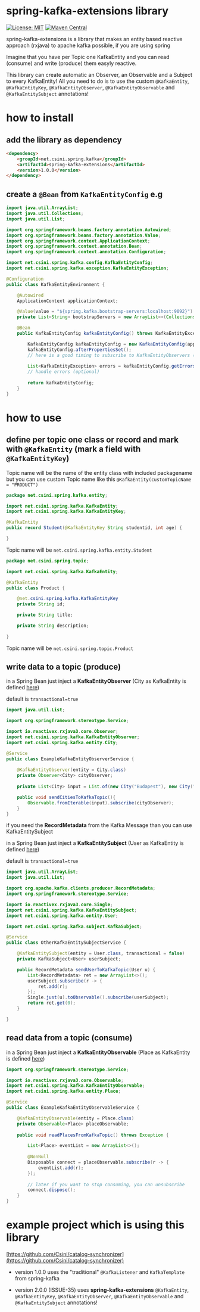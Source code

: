 # spring-kafka-extensions library

[![License: MIT](https://img.shields.io/badge/License-MIT-yellow.svg)](https://opensource.org/licenses/MIT)
[![Maven Central](https://img.shields.io/maven-central/v/net.csini.spring.kafka/spring-kafka-extensions.svg?label=Maven%20Central)](https://search.maven.org/artifact/net.csini.spring.kafka/spring-kafka-extensions)

spring-kafka-extensions is a library that makes an entity based reactive approach (rxjava) to apache kafka possible, if you are using spring

Imagine that you have per Topic one KafkaEntity and you can read (consume) and write (produce) them easyly reactive. 

This library can create automatic an Observer, an Observable and a Subject to every KafkaEntity! All you need to do is to use the custom `@KafkaEntity`, `@KafkaEntityKey`, `@KafkaEntityObserver`, `@KafkaEntityObservable` and `@KafkaEntitySubject` annotations!
# how to install
## add the library as dependency

```html
<dependency>
	<groupId>net.csini.spring.kafka</groupId>
	<artifactId>spring-kafka-extensions</artifactId>
	<version>1.0.0</version>
</dependency>
```
## create a `@Bean` from `KafkaEntityConfig` e.g

```java
import java.util.ArrayList;
import java.util.Collections;
import java.util.List;

import org.springframework.beans.factory.annotation.Autowired;
import org.springframework.beans.factory.annotation.Value;
import org.springframework.context.ApplicationContext;
import org.springframework.context.annotation.Bean;
import org.springframework.context.annotation.Configuration;

import net.csini.spring.kafka.config.KafkaEntityConfig;
import net.csini.spring.kafka.exception.KafkaEntityException;

@Configuration
public class KafkaEntityEnvironment {

	@Autowired
	ApplicationContext applicationContext;

	@Value(value = "${spring.kafka.bootstrap-servers:localhost:9092}")
	private List<String> bootstrapServers = new ArrayList<>(Collections.singletonList("localhost:9092"));

	@Bean
	public KafkaEntityConfig kafkaEntityConfig() throws KafkaEntityException {

		KafkaEntityConfig kafkaEntityConfig = new KafkaEntityConfig(applicationContext, bootstrapServers);
		kafkaEntityConfig.afterPropertiesSet();
		// here is a good timing to subscribe to KafkaEntityObservers (optional)
		
		List<KafkaEntityException> errors = kafkaEntityConfig.getErrors();
		// handle errors (optional)
		
		return kafkaEntityConfig;
	}
}
```
# how to use
## define per topic one class or record and mark with `@KafkaEntity` (mark a field with `@KafkaEntityKey`) 
Topic name will be the name of the entity class with included packagename
but you can use custom Topic name like this `@KafkaEntity(customTopicName = "PRODUCT")`

```java
package net.csini.spring.kafka.entity;

import net.csini.spring.kafka.KafkaEntity;
import net.csini.spring.kafka.KafkaEntityKey;

@KafkaEntity
public record Student(@KafkaEntityKey String studentid, int age) {

}
```
Topic name will be `net.csini.spring.kafka.entity.Student`
```java
package net.csini.spring.topic;

import net.csini.spring.kafka.KafkaEntity;

@KafkaEntity
public class Product {

	@net.csini.spring.kafka.KafkaEntityKey
	private String id;

	private String title;

	private String description;
	
}
```
Topic name will be `net.csini.spring.topic.Product`

## write data to a topic (produce)
in a Spring Bean just inject a **KafkaEntityObserver** (City as KafkaEntity is defined [here](src/test/java/net/csini/spring/kafka/entity/City.java))

default is `transactional=true`

```java
import java.util.List;

import org.springframework.stereotype.Service;

import io.reactivex.rxjava3.core.Observer;
import net.csini.spring.kafka.KafkaEntityObserver;
import net.csini.spring.kafka.entity.City;

@Service
public class ExampleKafkaEntityObserverService {
	
	@KafkaEntityObserver(entity = City.class)
	private Observer<City> cityObserver;
	
	private List<City> input = List.of(new City("Budapest"), new City("Wien"));

	public void sendCitiesToKafkaTopic(){
		Observable.fromIterable(input).subscribe(cityObserver);
	}
}
```

if you need the **RecordMetadata** from the Kafka Message than you can use KafkaEntitySubject

in a Spring Bean just inject a **KafkaEntitySubject** (User as KafkaEntity is defined [here](src/test/java/net/csini/spring/kafka/entity/User.java))

default is `transactional=true`

```java
import java.util.ArrayList;
import java.util.List;

import org.apache.kafka.clients.producer.RecordMetadata;
import org.springframework.stereotype.Service;

import io.reactivex.rxjava3.core.Single;
import net.csini.spring.kafka.KafkaEntitySubject;
import net.csini.spring.kafka.entity.User;

import net.csini.spring.kafka.subject.KafkaSubject;

@Service
public class OtherKafkaEntitySubjectService {

	@KafkaEntitySubject(entity = User.class, transactional = false)
	private KafkaSubject<User> userSubject;

	public RecordMetadata sendUserToKafkaTopic(User u) {
		List<RecordMetadata> ret = new ArrayList<>();
		userSubject.subscribe(r -> {
			ret.add(r);
		});
		Single.just(u).toObservable().subscribe(userSubject);
		return ret.get(0);
	}

}
```

## read data from a topic (consume)
in a Spring Bean just inject a **KafkaEntityObservable** (Place as KafkaEntity is defined [here](src/test/java/net/csini/spring/kafka/entity/Place.java))

```java
import org.springframework.stereotype.Service;

import io.reactivex.rxjava3.core.Observable;
import net.csini.spring.kafka.KafkaEntityObservable;
import net.csini.spring.kafka.entity.Place;

@Service
public class ExampleKafkaEntityObservableService {

	@KafkaEntityObservable(entity = Place.class)
	private Observable<Place> placeObservable;
	
	public void readPlacesFromKafkaTopic() throws Exception {

		List<Place> eventList = new ArrayList<>();
		
		@NonNull
		Disposable connect = placeObservable.subscribe(r -> {
			eventList.add(r);
		});
		
		// later if you want to stop consuming, you can unsubscribe
		connect.dispose();
	}
}
```

# example project which is using this library

[https://github.com/Csini/catalog-synchronizer](https://github.com/Csini/catalog-synchronizer)

- version 1.0.0 uses the "traditional" `@KafkaListener` and `KafkaTemplate` from spring-kafka

- version 2.0.0 (ISSUE-35) uses **spring-kafka-extensions** `@KafkaEntity`, `@KafkaEntityKey`, `@KafkaEntityObserver`, `@KafkaEntityObservable` and `@KafkaEntitySubject` annotations!
